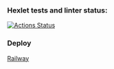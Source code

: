 ### Hexlet tests and linter status:
[![Actions Status](https://github.com/likurg42/frontend-project-12/workflows/hexlet-check/badge.svg)](https://github.com/likurg42/frontend-project-12/actions)

### Deploy
[Railway](https://frontend-project-12-production-4107.up.railway.app/)
